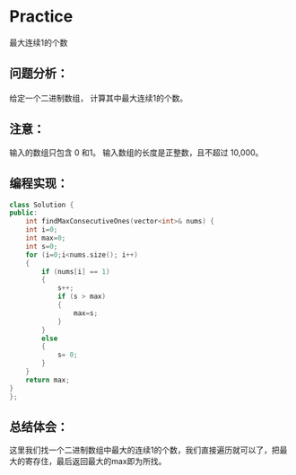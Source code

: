 # Practice
最大连续1的个数
## 问题分析：
#### 
给定一个二进制数组， 计算其中最大连续1的个数。
## 注意：
输入的数组只包含 0 和1。
输入数组的长度是正整数，且不超过 10,000。
## 编程实现：
```C++
class Solution {
public:
    int findMaxConsecutiveOnes(vector<int>& nums) {
    int i=0;
    int max=0;
    int s=0;
    for (i=0;i<nums.size(); i++)
    {
        if (nums[i] == 1)
        {
            s++;
            if (s > max)
            {
                max=s;
            }
        }
        else
        {
            s= 0;
        }
    }
    return max;
}
};
```
## 总结体会：
这里我们找一个二进制数组中最大的连续1的个数，我们直接遍历就可以了，把最大的寄存住，最后返回最大的max即为所找。
